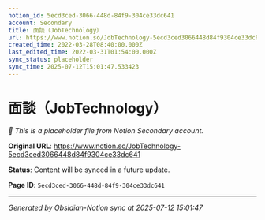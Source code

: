 ```yaml
---
notion_id: 5ecd3ced-3066-448d-84f9-304ce33dc641
account: Secondary
title: 面談（JobTechnology）
url: https://www.notion.so/JobTechnology-5ecd3ced3066448d84f9304ce33dc641
created_time: 2022-03-28T08:40:00.000Z
last_edited_time: 2022-03-31T01:54:00.000Z
sync_status: placeholder
sync_time: 2025-07-12T15:01:47.533423
---
```


# 面談（JobTechnology）

*🔄 This is a placeholder file from Notion Secondary account.*

**Original URL**: https://www.notion.so/JobTechnology-5ecd3ced3066448d84f9304ce33dc641

**Status**: Content will be synced in a future update.

**Page ID**: `5ecd3ced-3066-448d-84f9-304ce33dc641`

---

*Generated by Obsidian-Notion sync at 2025-07-12 15:01:47*
